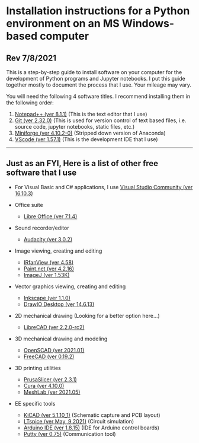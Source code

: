 # Installation instructions for a Python environment on an MS Windows-based computer
## Rev 7/8/2021

This is a step-by-step guide to install software on your computer for the development of Python programs and Jupyter notebooks.  I put this guide together mostly to document the process that I use.  Your mileage may vary.

You will need the following 4 software titles. I recommend installing them in the following order:

1) [Notepad++ (ver 8.1.1)](NotepadPlusPlus.md) (This is the text editor that I use)
2) [Git (ver 2.32.0)](Git.md)  (This is used for version control of text based files, i.e. source code, jupyter notebooks, static files, etc.)
3) [Miniforge (ver 4.10.2-0)](Miniforge.md)  (Stripped down version of Anaconda)
4) [VScode (ver 1.57.1)](VScode.md)  (This is the development IDE that I use)
---
## Just as an FYI, Here is a list of other free software that I use
* For Visual Basic and C# applications, I use [Visual Studio Community (ver 16.10.3)](https://visualstudio.microsoft.com/vs/community)

* Office suite
    * [Libre Office (ver 7.1.4)](https://www.libreoffice.org)
* Sound recorder/editor
    * [Audacity (ver 3.0.2)](https://www.audacityteam.org)
* Image viewing, creating and editing
    * [IRfanView (ver 4.58)](https://www.irfanview.com)
    * [Paint.net (ver 4.2.16)](https://www.getpaint.net)
    * [ImageJ (ver 1.53K)](https://imagej.nih.gov/ij/)
* Vector graphics viewing, creating and editing
    * [Inkscape (ver 1.1.0)](https://inkscape.org)
    * [DrawIO Desktop (ver 14.6.13)](https://www.draw.io)
* 2D mechanical drawing (Looking for a better option here...)
    * [LibreCAD (ver 2.2.0-rc2)](https://librecad.org)
* 3D mechanical drawing and modeling
    * [OpenSCAD (ver 2021.01)](https://www.openscad.org)
    * [FreeCAD (ver 0.19.2)](https://www.freecadweb.org)
* 3D printing utilities
    * [PrusaSlicer (ver 2.3.1)](https://www.prusa3d.com/prusaslicer)
    * [Cura (ver 4.10.0)](https://ultimaker.com/software/ultimaker-cura)
    * [MeshLab (ver 2021.05)](https://www.meshlab.net)
* EE specific tools
    * [KiCAD (ver 5.1.10_1)](https://kicad-pcb.org) (Schematic capture and PCB layout)
    * [LTspice (ver May, 9 2021)](https://www.analog.com/en/design-center/design-tools-and-calculators/ltspice-simulator.html) (Circuit simulation)
    * [Arduino IDE (ver 1.8.15)](https://www.arduino.cc) (IDE for Arduino control boards)
    * [Putty (ver 0.75)](https://www.putty.org) (Communication tool)
